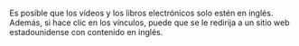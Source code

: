 Es posible que los vídeos y los libros electrónicos solo estén en inglés. Además, si hace clic en los vínculos, puede que se le redirija a un sitio web estadounidense con contenido en inglés.